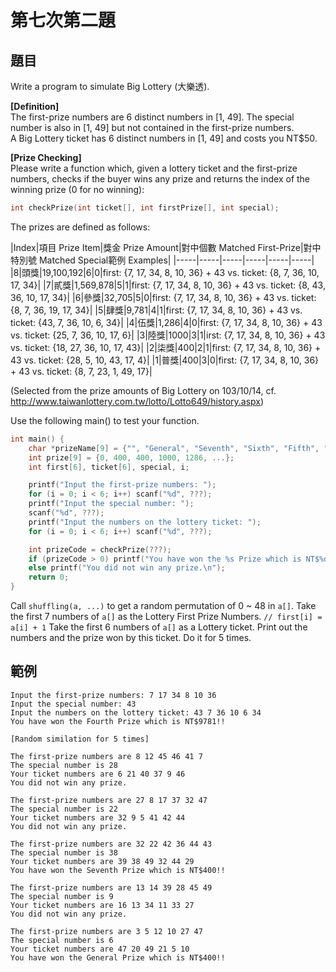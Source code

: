 # 第七次第二題
## 題目
Write a program to simulate Big Lottery (大樂透).  
  
**[Definition]**  
The first-prize numbers are 6 distinct numbers in [1, 49].
The special number is also in [1, 49] but not contained in the first-prize numbers.  
A Big Lottery ticket has 6 distinct numbers in [1, 49] and costs you NT$50.  
  
**[Prize Checking]**  
Please write a function which, given a lottery ticket and the first-prize numbers, checks if the buyer wins any prize
and returns the index of the winning prize (0 for no winning):  
```cpp
int checkPrize(int ticket[], int firstPrize[], int special);
```
The prizes are defined as follows:  

|Index|項目  Prize Item|獎金  Prize Amount|對中個數  Matched First-Prize|對中特別號  Matched Special範例  Examples|
|-----|-----|-----|-----|-----|-----|
|8|頭獎|19,100,192|6|0|first: {7, 17, 34, 8, 10, 36} + 43 vs. ticket: {8, 7, 36, 10, 17, 34}|
|7|貳獎|1,569,878|5|1|first: {7, 17, 34, 8, 10, 36} + 43 vs. ticket: {8, 43, 36, 10, 17, 34}|
|6|參獎|32,705|5|0|first: {7, 17, 34, 8, 10, 36} + 43 vs. ticket: {8, 7, 36, 19, 17, 34}|
|5|肆獎|9,781|4|1|first: {7, 17, 34, 8, 10, 36} + 43 vs. ticket: {43, 7, 36, 10, 6, 34}|
|4|伍獎|1,286|4|0|first: {7, 17, 34, 8, 10, 36} + 43 vs. ticket: {25, 7, 36, 10, 17, 6}|
|3|陸獎|1000|3|1|irst: {7, 17, 34, 8, 10, 36} + 43 vs. ticket: {18, 27, 36, 10, 17, 43}|
|2|柒獎|400|2|1|first: {7, 17, 34, 8, 10, 36} + 43 vs. ticket: {28, 5, 10, 43, 17, 4}|
|1|普獎|400|3|0|first: {7, 17, 34, 8, 10, 36} + 43 vs. ticket: {8, 7, 23, 1, 49, 17}|

(Selected from the prize amounts of Big Lottery on 103/10/14, cf. http://www.taiwanlottery.com.tw/lotto/Lotto649/history.aspx)  
  
Use the following main() to test your function.  
```cpp
int main() {
    char *prizeName[9] = {"", "General", "Seventh", "Sixth", "Fifth", "Fourth", "Third", "Second", "First"};
    int prize[9] = {0, 400, 400, 1000, 1286, ...};
    int first[6], ticket[6], special, i;

    printf("Input the first-prize numbers: ");
    for (i = 0; i < 6; i++) scanf("%d", ???);
    printf("Input the special number: ");
    scanf("%d", ???);
    printf("Input the numbers on the lottery ticket: ");
    for (i = 0; i < 6; i++) scanf("%d", ???);

    int prizeCode = checkPrize(???);
    if (prizeCode > 0) printf("You have won the %s Prize which is NT$%d!!\n", prizeName[???], prize[???]);
    else printf("You did not win any prize.\n");
    return 0;
}
```
Call `shuffling(a, ...)` to get a random permutation of 0 ~ 48 in `a[]`.
Take the first 7 numbers of `a[]` as the Lottery First Prize Numbers. `// first[i] = a[i] + 1`
Take the first 6 numbers of `a[]` as a Lottery ticket.
Print out the numbers and the prize won by this ticket.
Do it for 5 times.
## 範例
```
Input the first-prize numbers: 7 17 34 8 10 36
Input the special number: 43
Input the numbers on the lottery ticket: 43 7 36 10 6 34
You have won the Fourth Prize which is NT$9781!!

[Random similation for 5 times]

The first-prize numbers are 8 12 45 46 41 7
The special number is 28
Your ticket numbers are 6 21 40 37 9 46
You did not win any prize.

The first-prize numbers are 27 8 17 37 32 47
The special number is 22
Your ticket numbers are 32 9 5 41 42 44
You did not win any prize.

The first-prize numbers are 32 22 42 36 44 43
The special number is 38
Your ticket numbers are 39 38 49 32 44 29
You have won the Seventh Prize which is NT$400!!

The first-prize numbers are 13 14 39 28 45 49
The special number is 9
Your ticket numbers are 16 13 34 11 33 27
You did not win any prize.

The first-prize numbers are 3 5 12 10 27 47
The special number is 6
Your ticket numbers are 47 20 49 21 5 10
You have won the General Prize which is NT$400!!
```
